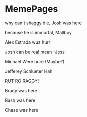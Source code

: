 # MemePages

why can't shaggy die, Josh was here

because he is immortal, Mallboy

Alex Estrada wuz hurr

Josh can be real mean -Jess

Michael Were hure (Maybe?)

Jefferey Schlueter Hah

RUT RO RAGGY!

Brady was here

Bash was here

Chase was here